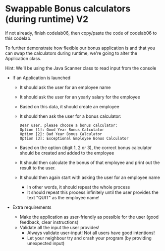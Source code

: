 # Swappable Bonus calculators (during runtime) V2

If not already, finish codelab06, then copy/paste the code of codelab06 to this codelab.

To further demonstrate how flexible our bonus application is and that you can swap the calculators during runtime,
we're going to alter the Application class.

Hint: We'll be using the Java Scanner class to read input from the console

- If an Application is launched
    - It should ask the user for an employee name
    - It should ask the user for an yearly salary for the employee
    - Based on this data, it should create an employee
    - It should then ask the user for a bonus calculator:
        
        ``` 
        Dear user, please choose a bonus calculator:
        Option [1]: Good Year Bonus Calculator
        Option [2]: Bad Year Bonus Calculator
        Option [3]: Exceptional Employee Bonus Calculator
        ``` 
    - Based on the option (digit 1, 2 or 3), the correct bonus calculator should be created and added to the employee
    - It should then calculate the bonus of that employee and print out the result to the user.
    - It should then again start with asking the user for an employee name
        - In other words, it should repeat the whole process
        - It should repeat this process infinitely until the user provides the text "QUIT" as the employee name!
    
- Extra requirements
    - Make the application as user-friendly as possible for the user (good feedback, clear instructions)
    - Validate all the input the user provides!
        - Always validate user-input! Not all users have good intentions!
        - Let your neighbour try and crash your program (by providing unexpected input)